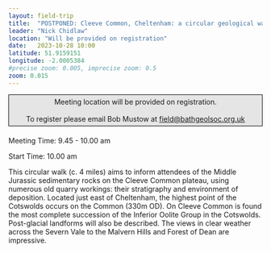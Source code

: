 ```yaml
---
layout: field-trip
title:  "POSTPONED: Cleeve Common, Cheltenham: a circular geological walk"
leader: "Nick Chidlaw"
location: "Will be provided on registration"
date:   2023-10-28 10:00
latitude: 51.9159151
longitude: -2.0005384
#precise zoom: 0.005, imprecise zoom: 0.5
zoom: 0.015
---
```

<div style="    border: 1px solid black;
    padding: 5px;
    background-color: #e5e5e5;
    max-width: 600px;
    text-align: center;
    margin: auto; margin-bottom: 20px;">Meeting location will be provided on registration.<br><br>To register please email Bob Mustow at <a href="mailto:field@bathgeolsoc.org.uk">field@bathgeolsoc.org.uk</a></div>

Meeting Time:  9.45 - 10.00 am

Start Time: 10.00 am 
	
This circular walk (c. 4 miles) aims to inform attendees of the Middle Jurassic sedimentary rocks on the Cleeve Common plateau, using numerous old quarry workings: their stratigraphy and environment of deposition. Located just east of Cheltenham, the highest point of the Cotswolds occurs on the Common (330m OD). On Cleeve Common is found the most complete succession of the Inferior Oolite Group in the Cotswolds. Post-glacial landforms will also be described. The views in clear weather across the Severn Vale to the Malvern Hills and Forest of Dean are impressive.